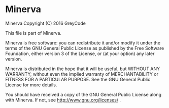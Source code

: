 # Minerva

Minerva Copyright (C) 2016  GreyCode

This file is part of Minerva.

Minerva is free software: you can redistribute it and/or modify it under the terms of the GNU General Public License as published by the Free Software Foundation, either version 3 of the License, or (at your option) any later version.

Minerva is distributed in the hope that it will be useful, but WITHOUT ANY WARRANTY; without even the implied warranty of MERCHANTABILITY or FITNESS FOR A PARTICULAR PURPOSE.  See the GNU General Public License for more details.

You should have received a copy of the GNU General Public License along with Minerva. If not, see http://www.gnu.org/licenses/ .
